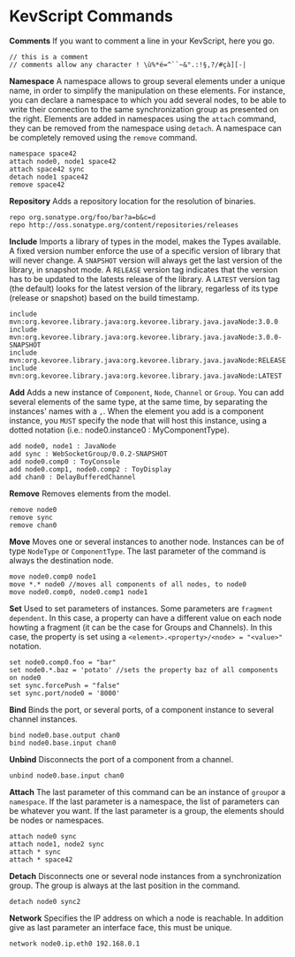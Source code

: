 # KevScript Commands

**Comments**
If you want to comment a line in your KevScript, here you go.
```
// this is a comment
// comments allow any character ! \ù%*é=^``~&°.:!§,?/#çà][-|
```

**Namespace**
A namespace allows to group several elements under a unique name, in order to simplify the manipulation on these elements. For instance, you can declare a namespace to which you add several nodes, to be able to write their connection to the same synchronization group as presented on the right.
Elements are added in namespaces using the `attach` command, they can be removed from the namespace using `detach`. A namespace can be completely removed using the `remove` command.

```
namespace space42
attach node0, node1 space42
attach space42 sync
detach node1 space42
remove space42
```


**Repository**
Adds a repository location for the resolution of binaries.
```
repo org.sonatype.org/foo/bar?a=b&c=d
repo http://oss.sonatype.org/content/repositories/releases
```

**Include**
Imports a library of types in the model, makes the Types available.
A fixed version number enforce the use of a specific version of library that will never change.
A `SNAPSHOT` version will always get the last version of the library, in snapshot mode.
A `RELEASE` version tag indicates that the version has to be updated to the latests release of the library.
A `LATEST` version tag (the default) looks for the latest version of the library, regarless of its type (release or snapshot) based on the build timestamp.
```
include mvn:org.kevoree.library.java:org.kevoree.library.java.javaNode:3.0.0
include mvn:org.kevoree.library.java:org.kevoree.library.java.javaNode:3.0.0-SNAPSHOT
include mvn:org.kevoree.library.java:org.kevoree.library.java.javaNode:RELEASE
include mvn:org.kevoree.library.java:org.kevoree.library.java.javaNode:LATEST
```

**Add**
Adds a new instance of `Component`, `Node`, `Channel` or `Group`.
You can add several elements of the same type, at the same time, by separating the instances' names with a `,`.
When the element you add is a component instance, you `MUST` specify the node that will host this instance, using a dotted notation (i.e.: node0.instance0 : MyComponentType).
```
add node0, node1 : JavaNode
add sync : WebSocketGroup/0.0.2-SNAPSHOT
add node0.comp0 : ToyConsole
add node0.comp1, node0.comp2 : ToyDisplay
add chan0 : DelayBufferedChannel
```

**Remove**
Removes elements from the model.
```
remove node0
remove sync
remove chan0
```

**Move**
Moves one or several instances to another node. Instances can be of type `NodeType` or `ComponentType`. The last parameter of the command is always the destination node.
```
move node0.comp0 node1
move *.* node0 //moves all components of all nodes, to node0
move node0.comp0, node0.comp1 node1
```

**Set**
Used to set parameters of instances.
Some parameters are `fragment dependent`. In this case, a property can have a different value on each node howting a fragment (it can be the case for Groups and Channels). In this case, the property is set using a `<element>.<property>/<node> = "<value>"` notation.
```
set node0.comp0.foo = "bar"
set node0.*.baz = 'potato' //sets the property baz of all components on node0
set sync.forcePush = "false"
set sync.port/node0 = '8000'
```

**Bind**
Binds the port, or several ports, of a component instance to several channel instances.
```
bind node0.base.output chan0
bind node0.base.input chan0
```

**Unbind**
Disconnects the port of a component from a channel.
```
unbind node0.base.input chan0
```

**Attach**
The last parameter of this command can be an instance of `group`or a `namespace`.
If the last parameter is a namespace, the list of parameters can be whatever you want. If the last parameter is a group, the elements should be nodes or namespaces.
```
attach node0 sync
attach node1, node2 sync
attach * sync
attach * space42
```

**Detach**
Disconnects one or several node instances from a synchronization group. The group is always at the last position in the command.
```
detach node0 sync2
```

**Network**
Specifies the IP address on which a node is reachable. In addition give as last parameter an interface face, this must be unique.
```
network node0.ip.eth0 192.168.0.1
```
